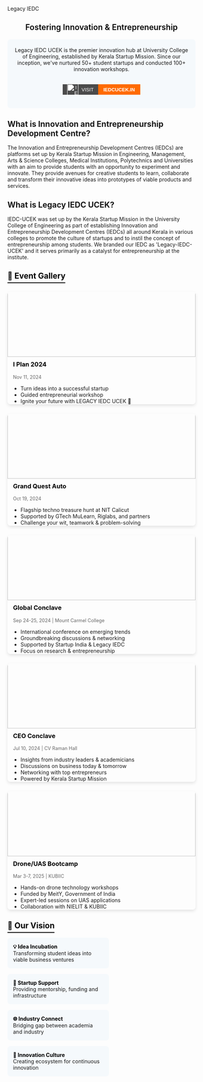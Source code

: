 Legacy IEDC

## <span style="color: black; font-weight: 600;text-align: center; display:block;">Fostering Innovation & Entrepreneurship</span>

<div style="background: #f5f9fc; padding: 20px; border-radius: 8px; margin: 20px 0; text-align: center; display:flex; flex-direction:column; align-items:center;">
Legacy IEDC UCEK is the premier innovation hub at University College of Engineering, established by Kerala Startup Mission. Since our inception, we've nurtured 50+ student startups and conducted 100+ innovation workshops.

<a href="https://iedc.uck.ac.in/" style="text-decoration: none; font-family: sans-serif; margin:2rem 0 1rem 0;">
  <span style="display: inline-flex; height: 28px; overflow: hidden; font-size: 13px; font-weight: bold; text-transform: uppercase;">
    <span style="background-color: #4b4b4b; color: white; display: flex; align-items: center; padding: 0 12px; font-weight:500;">
    <img src='/logos/iedc.png' alt="IEDC Logo" style="height: 30px; margin-right: 8px; filter: brightness(0) invert(1);" />
      Visit
    </span>
    <span style="background-color:#FF6B00; color: white; display: flex; align-items: center; padding: 0 14px; font-weight:700;">
      IEDCUCEK.IN
    </span>
  </span>
</a>

</div>

## What is Innovation and Entrepreneurship Development Centre?

The Innovation and Entrepreneurship Development Centres (IEDCs) are platforms set up by Kerala Startup Mission in Engineering, Management, Arts & Science Colleges, Medical Institutions, Polytechnics and Universities with an aim to provide students with an opportunity to experiment and innovate. They provide avenues for creative students to learn, collaborate and transform their innovative ideas into prototypes of viable products and services.

## What is Legacy IEDC UCEK?

IEDC-UCEK was set up by the Kerala Startup Mission in the University College of Engineering as part of establishing Innovation and Entrepreneurship Development Centres (IEDCs) all around Kerala in various colleges to promote the culture of startups and to instil the concept of entrepreneurship among students. We branded our IEDC as 'Legacy-IEDC-UCEK' and it serves primarily as a catalyst for entrepreneurship at the institute.


## <span style="color: black; border-bottom: 2px solid black; padding-bottom: 5px;">🌟 Event Gallery</span>

<div style="display: grid; grid-template-columns: repeat(auto-fill, minmax(300px, 1fr)); gap: 25px; margin: 30px 0;">

<div style="border-radius: 8px; overflow: hidden; box-shadow: 0 4px 8px rgba(0,0,0,0.1);">
<img src="/clubs/iplan.jpeg" alt="I Plan 2024" style="width: 100%;margin:-26px 0px 10px 0px; height: 200px; object-fit: fill;">
<div style="padding:0px 15px;">
<h3 style="margin-top: 0; color: black;">I Plan 2024</h3>
<p style="color: #666; font-size: 0.9em;">Nov 11, 2024</p>
<ul style="padding-left: 20px; margin-bottom: 0;">
<li>Turn ideas into a successful startup</li>
<li>Guided entrepreneurial workshop</li>
<li>Ignite your future with LEGACY IEDC UCEK 🚀</li>
</ul>
</div>
</div>

<div style="border-radius: 8px; overflow: hidden; box-shadow: 0 4px 8px rgba(0,0,0,0.1);">
<img src="/clubs/gta-nit.jpeg" alt="Grand Quest Auto - NIT" style="width: 100%;margin:-26px 0px 10px 0px; height: 200px; object-fit: cover;">
<div style="padding:0px 15px;">
<h3 style="margin-top: 0; color: black;">Grand Quest Auto</h3>
<p style="color: #666; font-size: 0.9em;">Oct 19, 2024</p>
<ul style="padding-left: 20px; margin-bottom: 0;">
<li>Flagship techno treasure hunt at NIT Calicut</li>
<li>Supported by GTech MuLearn, Riglabs, and partners</li>
<li>Challenge your wit, teamwork & problem-solving</li>
</ul>
</div>
</div>

<div style="border-radius: 8px; overflow: hidden; box-shadow: 0 4px 8px rgba(0,0,0,0.1);">
<img src="/clubs/global-concave.png" alt="Global Conclave" style="width: 100%;margin:-26px 0px 10px 0px; height: 200px; object-fit: contain; object-position:50% 25px;">
<div style="padding:0px 15px;">
<h3 style="margin-top: 0; color: black;">Global Conclave</h3>
<p style="color: #666; font-size: 0.9em;">Sep 24-25, 2024 | Mount Carmel College</p>
<ul style="padding-left: 20px; margin-bottom: 0;">
<li>International conference on emerging trends</li>
<li>Groundbreaking discussions & networking</li>
<li>Supported by Startup India & Legacy IEDC</li>
<li>Focus on research & entrepreneurship</li>
</ul>
</div>
</div>

<div style="border-radius: 8px; overflow: hidden; box-shadow: 0 4px 8px rgba(0,0,0,0.1);">
<img src="/clubs/ceo-conclave.png" alt="CEO Conclave" style="width: 100%;margin:-26px 0px 10px 0px; height: 200px; object-fit: contain; object-position:50% 25px">
<div style="padding:0px 15px;">
<h3 style="margin-top: 0; color: black;">CEO Conclave</h3>
<p style="color: #666; font-size: 0.9em;">Jul 10, 2024 | CV Raman Hall</p>
<ul style="padding-left: 20px; margin-bottom: 0;">
<li>Insights from industry leaders & academicians</li>
<li>Discussions on business today & tomorrow</li>
<li>Networking with top entrepreneurs</li>
<li>Powered by Kerala Startup Mission</li>
</ul>
</div>
</div>

<div style="border-radius: 8px; overflow: hidden; box-shadow: 0 4px 8px rgba(0,0,0,0.1);">
<img src="/clubs/drone-bootcamp.png" alt="Drone Bootcamp" style="width: 100%;margin:-26px 0px 10px 0px; height: 200px; object-fit: contain; object-position:50% 1.55rem;">
<div style="padding:0px 15px;">
<h3 style="margin-top: 0; color: black;">Drone/UAS Bootcamp</h3>
<p style="color: #666; font-size: 0.9em;">Mar 3-7, 2025 | KUBIIC</p>
<ul style="padding-left: 20px; margin-bottom: 0;">
<li>Hands-on drone technology workshops</li>
<li>Funded by MeitY, Government of India</li>
<li>Expert-led sessions on UAS applications</li>
<li>Collaboration with NIELIT & KUBIIC</li>
</ul>
</div>
</div>

</div>

## <span style="color: black; border-bottom: 2px solid black; padding-bottom: 5px;">🔭 Our Vision</span>

<div style="display: flex; flex-wrap: wrap; justify-content: space-between; margin: 20px 0;">
<div style="width: 48%; background: #f5f9fc; padding: 15px; border-radius: 8px; margin-bottom: 15px;">
<strong style="color: black;">💡 Idea Incubation</strong><br>
Transforming student ideas into viable business ventures
</div>

<div style="width: 48%; background: #f5f9fc; padding: 15px; border-radius: 8px; margin-bottom: 15px;">
<strong style="color: black;">🚀 Startup Support</strong><br>
Providing mentorship, funding and infrastructure
</div>

<div style="width: 48%; background: #f5f9fc; padding: 15px; border-radius: 8px; margin-bottom: 15px;">
<strong style="color: black;">🌐 Industry Connect</strong><br>
Bridging gap between academia and industry
</div>

<div style="width: 48%; background: #f5f9fc; padding: 15px; border-radius: 8px; margin-bottom: 15px;">
<strong style="color: black;">🧠 Innovation Culture</strong><br>
Creating ecosystem for continuous innovation
</div>
</div>